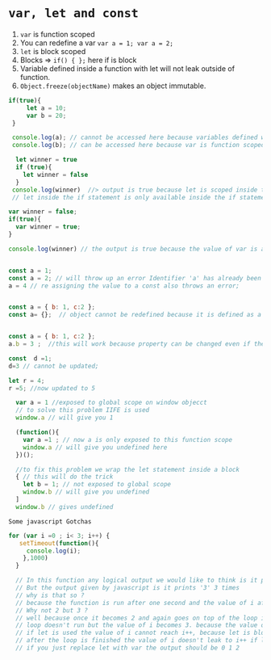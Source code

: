  # ``` var, let and const ```

1. `var` is function scoped
2. You can redefine a var `var a = 1; var a = 2;`
3. `let` is block scoped
4. Blocks => `if() { };`  here if is block
5. Variable defined inside a function with let will not leak outside of function.
6. `Object.freeze(objectName)` makes an object immutable.

 ```javascript
if(true){
      let a = 10;
      var b = 20;
  }

  console.log(a); // cannot be accessed here because variables defined with let is block scoped
  console.log(b); // can be accessed here because var is function scoped.
  ```


```javascript
  let winner = true
  if (true){
    let winner = false
  }
 console.log(winner)  //> output is true because let is scoped inside the block and cannot be accessed outside of the block.
 // let inside the if statement is only available inside the if statement
```


```javascript
var winner = false;
if(true){
  var winner = true;
}

console.log(winner) // the output is true because the value of var is available outside the block.
```

```javascript

const a = 1;
const a = 2; // will throw up an error Identifier 'a' has already been declared
a = 4 // re assigning the value to a const also throws an error;

```


```javascript

const a = { b: 1, c:2 };
const a= {};  // object cannot be redefined because it is defined as a const

```

```javascript

const a = { b: 1, c:2 };
a.b = 3 ;  //this will work because property can be changed even if the object is defined as a const

```

```javascript
const  d =1;
d=3 // cannot be updated;

let r = 4;
r =5; //now updated to 5
```



```javascript
  var a = 1 //exposed to global scope on window objecct
  // to solve this problem IIFE is used
  window.a // will give you 1

```

```javascript
  (function(){
    var a =1 ; // now a is only exposed to this function scope
    window.a // will give you undefined here
  })();

  //to fix this problem we wrap the let statement inside a block
  { // this will do the trick
    let b = 1; // not exposed to global scope
    window.b // will give you undefined
  ]
  window.b // gives undefined

```


``` Some javascript Gotchas ```

```javascript
for (var i =0 ; i< 3; i++) {
   setTimeout(function(){
     console.log(i);
    },1000)
  }

  // In this function any logical output we would like to think is it prints 0 1 2
  // But the output given by javascript is it prints '3' 3 times
  // why is that so ?
  // because the function is run after one second and the value of i after 1 sec becomes 3.
  // Why not 2 but 3 ?
  // well because once it becomes 2 and again goes on top of the loop i++ makes it 3
  // loop doesn't run but the value of i becomes 3. because the value of i is scoped outside of the loop it goes till i ++.
  // if let is used the value of i cannot reach i++, because let is block scoped.
  // after the loop is finished the value of i doesn't leak to i++ if let is used.
  // if you just replace let with var the output should be 0 1 2

```
